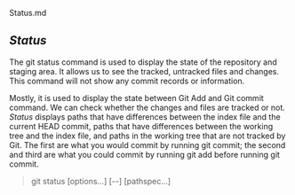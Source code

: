 Status.md
## *Status*
The git status command is used to display the state of the repository and staging area. It allows us to see the tracked, untracked files and changes. This command will not show any commit records or information.

Mostly, it is used to display the state between Git Add and Git commit command. We can check whether the changes and files are tracked or not.
*Status* displays paths that have differences between the index file and the current HEAD commit, paths that have differences between the working tree and the index file, and paths in the working tree that are not tracked by Git. The first are what you would commit by running git commit; the second and third are what you could commit by running git add before running git commit.

> git status [options…] [--] [pathspec…]

